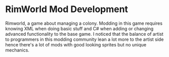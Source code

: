 ﻿# RimWorld Mod Development
Rimworld, a game about managing a colony. Modding in this game requires knowing XML when doing basic stuff and C# when adding or changing advanced functionality to the base game. 
I noticed that the balance of artist to programmers in this modding community lean a lot more to the artist side hence there's a lot of mods with good looking sprites but no unique mechanics.
